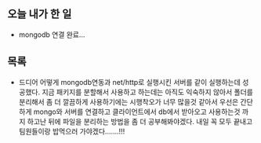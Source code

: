 ## 오늘 내가 한 일
- mongodb 연결 완료...

## 목록
- 드디어 어떻게 mongodb연동과 net/http로 실행시킨 서버를 같이 실행하는데 성공했다. 지금 패키지를 분할해서 사용하고 하는데는 아직도 익숙하지 않아서 폴더를 분리해서 좀 더 깔끔하게 사용하기에는 시행착오가 너무 많을것 같아서 우선은 간단하게 mongo와 서버를 연결하고 클라이언트에서 db에서 받아오고 사용하는것 까지 하고난 뒤에 파일을 분리하는 방법을 좀 더 공부해봐야겠다. 내일 꼭 모두 끝내고 팀원들이랑 밥먹으러 가야겠다.......!!!
